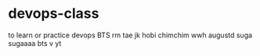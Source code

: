 # devops-class
to learn or practice devops
BTS
rm
tae
jk
hobi
chimchim
wwh
augustd
suga
sugaaaa
bts
v
yt
